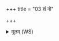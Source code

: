 +++
title = "03 शं नो"

+++
<details><summary>मूलम् (WS)</summary>

शं नो धाता शमु धर्ता नो अस्तु शं न उरूची भवतु स्वधाभिः ।  
शं रोदसी बृहती शं नो अद्रिः शं नो देवानां सुहवानि सन्तु ॥ ॥ ३ ॥
</details>